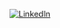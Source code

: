 [![LinkedIn](https://img.shields.io/badge/LinkedIn-%230077B5.svg?logo=linkedin&logoColor=white)](https://linkedin.com/in/LucasFormiga)

